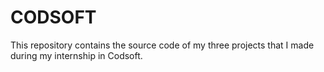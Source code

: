 # CODSOFT
This repository contains the source code of my three projects that I made during my internship in Codsoft.
